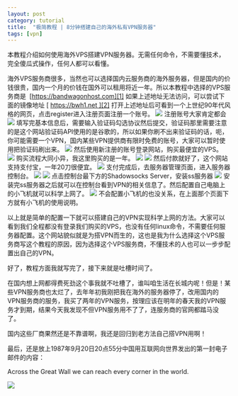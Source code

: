```yaml
---
layout: post
category: tutorial
title:  "极简教程 | 8分钟搭建自己的海外私有VPN服务器"
tags: [vpn]
---
```

本教程介绍如何使用海外VPS搭建VPN服务器。无需任何命令，不需要懂技术，完全傻瓜式操作，任何人都可以看懂。

<!-- more -->

海外VPS服务商很多，当然也可以选择国内云服务商的海外服务器，但是国内的价钱很贵，国内一个月的价钱在国外可以租用将近一年。所以本教程中选择的VPS服务商是 
[https://bandwagonhost.com][1]
如果上述地址无法访问，可以尝试下面的镜像地址
[ https://bwh1.net ][2]
打开上述地址后可看到一个上世纪90年代风格的网页，点击register进入注册页面注册一个账号。
![][image-1]
注册账号大家肯定都会
![][image-2]
填写完基本信息后，需要输入验证码勾选协议然后提交，验证码那里需要注意的是这个网站验证码API使用的是谷歌的，所以如果你刷不出来验证码的话，呃，你可能需要一个VPN，国内某些VPN提供商有限时免费的账号，大家可以暂时使用把验证码刷出来。
![][image-3]
然后使用新注册的账号登录网站，购买最便宜的VPS。  
![][image-4]
购买流程大同小异，我这里购买的是一年。
![][image-5]
![][image-6]
然后付款就好了，这个网站支持支付宝，一年20刀很便宜。
![][image-7]
支付完成后，去服务器管理页面，进入服务器控制台。
![][image-8]
![][image-9]
点击控制台最下方的Shadowsocks Server，安装ss服务器
![][image-10]
安装完ss服务器之后就可以在控制台看到VPN的相关信息了。然后配置自己电脑上的小飞机就可以科学上网了。
![][image-11]
不会配置小飞机的也没关系，在上面那个页面下方就有小飞机的使用说明。


以上就是简单的配置一下就可以搭建自己的VPN实现科学上网的方法。大家可以看到我们全程都没有登录我们购买的VPS，也没有任何linux命令，不需要任何服务器配置。这个网站貌似就是为搭VPN而生的，这也是我为什么选择这个VPS服务商写这个教程的原因，因为选择这个VPS服务商，不懂技术的人也可以一步步配置出自己的VPN。

好了，教程方面我就写完了，接下来就是吐槽时间了。

在国内想上网都得费死劲这个事我就不吐槽了，谁叫咱生活在长城内呢！但是！某些VPN服务商也太烂了，去年年初我刚把我在海外的服务器停了，改用国内的VPN服务商的服务，我买了两年的VPN服务，按理应该在明年的春天我的VPN服务才到期，结果今天我发现不但VPN服务用不了了，连服务商的官网都踏马没了。

国内这些厂商果然还是不靠谱啊，我还是回归到老方法自己搭VPN用啊！

最后，还是放上1987年9月20日20点55分中国用互联网向世界发出的第一封电子邮件的内容：

Across the Great Wall we can reach every corner in the world.

![][image-12]  



[1]:	[https://bandwagonhost.com] "[https://bandwagonhost.com]"
[2]:	https://bwh1.net

[image-1]:	http://ojtm3l2wh.bkt.clouddn.com/image/vpn1.jpg
[image-2]:	http://ojtm3l2wh.bkt.clouddn.com/image/vpn2.jpg
[image-3]:	http://ojtm3l2wh.bkt.clouddn.com/image/vpn3.jpg
[image-4]:	http://ojtm3l2wh.bkt.clouddn.com/image/vpn4.jpg
[image-5]:	http://ojtm3l2wh.bkt.clouddn.com/image/vpn5.jpg
[image-6]:	http://ojtm3l2wh.bkt.clouddn.com/image/vpn6.jpg
[image-7]:	http://ojtm3l2wh.bkt.clouddn.com/image/vpn7.jpg
[image-8]:	http://ojtm3l2wh.bkt.clouddn.com/image/vpn8.jpg
[image-9]:	http://ojtm3l2wh.bkt.clouddn.com/image/vpn9.jpg
[image-10]:	http://ojtm3l2wh.bkt.clouddn.com/image/vpn10.jpg
[image-11]:	http://ojtm3l2wh.bkt.clouddn.com/image/vpn11.jpg
[image-12]:	http://ojtm3l2wh.bkt.clouddn.com/weixin/qrcode.jpg
